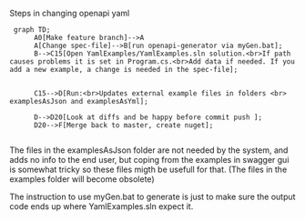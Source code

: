 Steps in changing openapi yaml 

```mermaid      
 graph TD;
      A0[Make feature branch]-->A
      A[Change spec-file]-->B[run openapi-generator via myGen.bat];
      B-->C15[Open YamlExamples/YamlExamples.sln solution.<br>If path causes problems it is set in Program.cs.<br>Add data if needed. If you add a new example, a change is needed in the spec-file];
    
      
      C15-->D[Run:<br>Updates external example files in folders <br> examplesAsJson and examplesAsYml];

      D-->D20[Look at diffs and be happy before commit push ];
      D20-->F[Merge back to master, create nuget];
      
```

The files in the examplesAsJson folder are not needed by the system, and adds no info to the end user, but coping 
from the examples in swagger gui is somewhat tricky so these files migth be usefull for that.
(The files in the examples folder will become obsolete) 

The instruction to use myGen.bat to generate is just to make sure the output code ends up where YamlExamples.sln expect it. 


 
